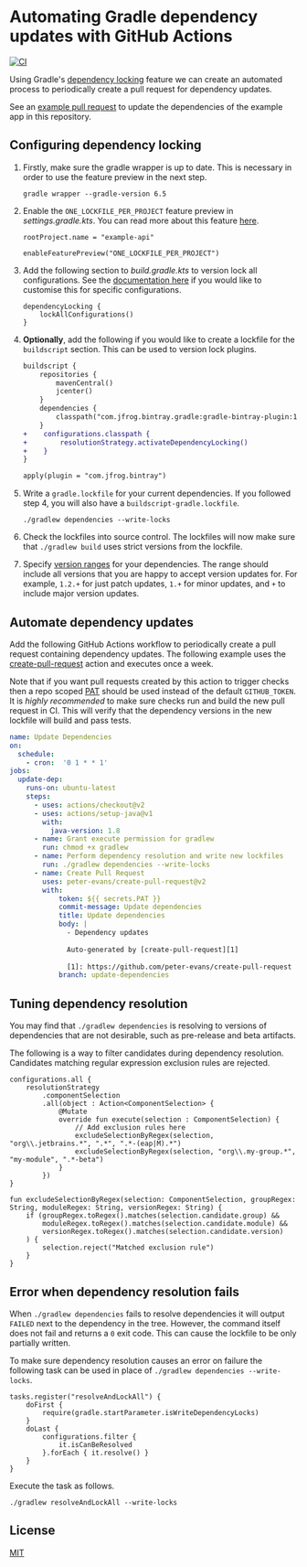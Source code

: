 # Automating Gradle dependency updates with GitHub Actions
[![CI](https://github.com/peter-evans/gradle-auto-dependency-updates/workflows/CI/badge.svg)](https://github.com/peter-evans/gradle-auto-dependency-updates/actions?query=workflow%3ACI)

Using Gradle's [dependency locking](https://docs.gradle.org/current/userguide/dependency_locking.html) feature we can create an automated process to periodically create a pull request for dependency updates.

See an [example pull request](https://github.com/peter-evans/gradle-auto-dependency-updates/pull/2) to update the dependencies of the example app in this repository.

## Configuring dependency locking

1. Firstly, make sure the gradle wrapper is up to date. This is necessary in order to use the feature preview in the next step.

    ```
    gradle wrapper --gradle-version 6.5
    ```

2. Enable the `ONE_LOCKFILE_PER_PROJECT` feature preview in *settings.gradle.kts*. You can read more about this feature [here](https://docs.gradle.org/current/userguide/dependency_locking.html#single_lock_file_per_project).

    ```
    rootProject.name = "example-api"

    enableFeaturePreview("ONE_LOCKFILE_PER_PROJECT")
    ```

3. Add the following section to *build.gradle.kts* to version lock all configurations. See the [documentation here](https://docs.gradle.org/current/userguide/dependency_locking.html#enabling_locking_on_configurations) if you would like to customise this for specific configurations.

    ```
    dependencyLocking {
        lockAllConfigurations()
    }
    ```

4. **Optionally**, add the following if you would like to create a lockfile for the `buildscript` section. This can be used to version lock plugins.

    ```diff
    buildscript {
        repositories {
            mavenCentral()
            jcenter()
        }
        dependencies {
            classpath("com.jfrog.bintray.gradle:gradle-bintray-plugin:1.8.+")
        }
    +    configurations.classpath {
    +        resolutionStrategy.activateDependencyLocking()
    +    }
    }

    apply(plugin = "com.jfrog.bintray")
    ```

5. Write a `gradle.lockfile` for your current dependencies. If you followed step 4, you will also have a `buildscript-gradle.lockfile`.

    ```
    ./gradlew dependencies --write-locks
    ```

6. Check the lockfiles into source control. The lockfiles will now make sure that `./gradlew build` uses strict versions from the lockfile.

7. Specify [version ranges](https://docs.gradle.org/current/userguide/single_versions.html) for your dependencies. The range should include all versions that you are happy to accept version updates for. For example, `1.2.+` for just patch updates, `1.+` for minor updates, and `+` to include major version updates.

## Automate dependency updates

Add the following GitHub Actions workflow to periodically create a pull request containing dependency updates.
The following example uses the [create-pull-request](https://github.com/peter-evans/create-pull-request) action and executes once a week.

Note that if you want pull requests created by this action to trigger checks then a repo scoped [PAT](https://help.github.com/en/github/authenticating-to-github/creating-a-personal-access-token-for-the-command-line) should be used instead of the default `GITHUB_TOKEN`.
It is *highly recommended* to make sure checks run and build the new pull request in CI.
This will verify that the dependency versions in the new lockfile will build and pass tests.

```yml
name: Update Dependencies
on:
  schedule:
    - cron:  '0 1 * * 1'
jobs:
  update-dep:
    runs-on: ubuntu-latest
    steps:
      - uses: actions/checkout@v2
      - uses: actions/setup-java@v1
        with:
          java-version: 1.8
      - name: Grant execute permission for gradlew
        run: chmod +x gradlew
      - name: Perform dependency resolution and write new lockfiles
        run: ./gradlew dependencies --write-locks
      - name: Create Pull Request
        uses: peter-evans/create-pull-request@v2
        with:
            token: ${{ secrets.PAT }}
            commit-message: Update dependencies
            title: Update dependencies
            body: |
              - Dependency updates
  
              Auto-generated by [create-pull-request][1]
  
              [1]: https://github.com/peter-evans/create-pull-request
            branch: update-dependencies
```

## Tuning dependency resolution

You may find that `./gradlew dependencies` is resolving to versions of dependencies that are not desirable, such as pre-release and beta artifacts.

The following is a way to filter candidates during dependency resolution.
Candidates matching regular expression exclusion rules are rejected.

```
configurations.all {
    resolutionStrategy
        .componentSelection
        .all(object : Action<ComponentSelection> {
            @Mutate
            override fun execute(selection : ComponentSelection) {
                // Add exclusion rules here
                excludeSelectionByRegex(selection, "org\\.jetbrains.*", ".*", ".*-(eap|M).*")
                excludeSelectionByRegex(selection, "org\\.my-group.*", "my-module", ".*-beta")
            }
        })
}

fun excludeSelectionByRegex(selection: ComponentSelection, groupRegex: String, moduleRegex: String, versionRegex: String) {
    if (groupRegex.toRegex().matches(selection.candidate.group) &&
        moduleRegex.toRegex().matches(selection.candidate.module) &&
        versionRegex.toRegex().matches(selection.candidate.version)
    ) {
        selection.reject("Matched exclusion rule")
    }
}
```

## Error when dependency resolution fails

When `./gradlew dependencies` fails to resolve dependencies it will output `FAILED` next to the dependency in the tree.
However, the command itself does not fail and returns a `0` exit code.
This can cause the lockfile to be only partially written.

To make sure dependency resolution causes an error on failure the following task can be used in place of `./gradlew dependencies --write-locks`.

```
tasks.register("resolveAndLockAll") {
    doFirst {
        require(gradle.startParameter.isWriteDependencyLocks)
    }
    doLast {
        configurations.filter {
            it.isCanBeResolved
        }.forEach { it.resolve() }
    }
}
```

Execute the task as follows.
```
./gradlew resolveAndLockAll --write-locks
```

## License

[MIT](LICENSE)
